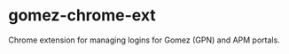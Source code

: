 gomez-chrome-ext
================

Chrome extension for managing logins for Gomez (GPN) and APM portals.
